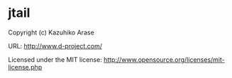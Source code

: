 jtail
=====

Copyright (c) Kazuhiko Arase

URL: http://www.d-project.com/

Licensed under the MIT license:
	http://www.opensource.org/licenses/mit-license.php
